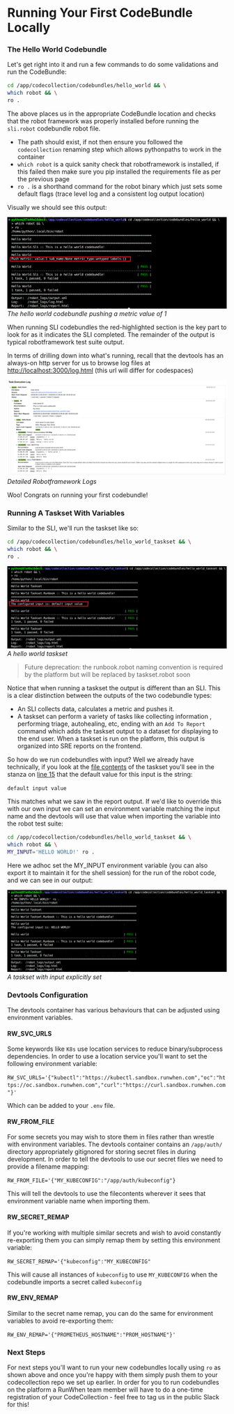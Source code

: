 # Running Your First CodeBundle Locally

### The Hello World Codebundle

Let's get right into it and run a few commands to do some validations and run the CodeBundle:

```bash
cd /app/codecollection/codebundles/hello_world && \
which robot && \
ro .
```

The above places us in the appropriate CodeBundle location and checks that the robot framework was properly installed before running the `sli.robot` codebundle robot file.

* The path should exist, if not then ensure you followed the `codecollection` renaming step which allows pythonpaths to work in the container
* `which robot` is a quick sanity check that robotframework is installed, if this failed then make sure you pip installed the requirements file as per the previous page
* `ro .` is a shorthand command for the robot binary which just sets some default flags (trace level log and a consistent log output location)

Visually we should see this output:


![The hello world codebundle pushing a metric value of 1](/docs/.assets/helloworld.png)
*The hello world codebundle pushing a metric value of 1*

When running SLI codebundles the red-highlighted section is the key part to look for as it indicates the SLI completed. The remainder of the output is typical robotframework test suite output.

In terms of drilling down into what's running, recall that the devtools has an always-on http server for us to browse log files at [http://localhost:3000/log.html](http://localhost:3000/log.html) (this url will differ for codespaces)

![Detailed Robotframework Logs](/docs/.assets/robotlogs.png)
*Detailed Robotframework Logs*

Woo! Congrats on running your first codebundle!

### Running A Taskset With Variables

Similar to the SLI, we'll run the taskset like so:

```bash
cd /app/codecollection/codebundles/hello_world_taskset && \
which robot && \
ro .
```

![A hello world taskset](/docs/.assets/taskset.png)
*A hello world taskset*

> Future deprecation: the runbook.robot naming convention is required by the platform but will be replaced by taskset.robot soon

Notice that when running a taskset the output is different than an SLI. This is a clear distinction between the outputs of the two codebundle types:

* An SLI collects data, calculates a metric and pushes it.
* A taskset can perform a variety of tasks like collecting information , performing triage, autohealing, etc, ending with an `Add To Report` command which adds the taskset output to a dataset for displaying to the end user. When a taskset is run on the platform, this output is organized into SRE reports on the frontend.

So how do we run codebundles with input? Well we already have technically, if you look at the [file contents](https://github.com/runwhen-contrib/codecollection-template/blob/main/codebundles/hello\_world\_taskset/runbook.robot#L10) of the taskset you'll see in the stanza on [line 15](https://github.com/runwhen-contrib/codecollection-template/blob/main/codebundles/hello\_world\_taskset/runbook.robot#L15) that the default value for this input is the string:

`default input value`

This matches what we saw in the report output. If we'd like to override this with our own input we can set an environment variable matching the input name and the devtools will use that value when importing the variable into the robot test suite:

```bash
cd /app/codecollection/codebundles/hello_world_taskset && \
which robot && \
MY_INPUT='HELLO WORLD!' ro .
```

Here we adhoc set the MY\_INPUT environment variable (you can also export it to maintain it for the shell session) for the run of the robot code, and we can see in our output:

![A taskset with input explicitly set](/docs/.assets/taskset_input.png)
*A taskset with input explicitly set*

### Devtools Configuration

The devtools container has various behaviours that can be adjusted using environment variables.

#### RW\_SVC\_URLS

Some keywords like `K8s` use location services to reduce binary/subprocess dependencies. In order to use a location service you'll want to set the following environment variable:&#x20;

`RW_SVC_URLS='{"kubectl":"https://kubectl.sandbox.runwhen.com","oc":"https://oc.sandbox.runwhen.com","curl":"https://curl.sandbox.runwhen.com"}'`

Which can be added to your `.env` file.

#### RW\_FROM\_FILE

For some secrets you may wish to store them in files rather than wrestle with environment variables. The devtools container contains an `/app/auth/` directory appropriately gitignored for storing secret files in during development. In order to tell the devtools to use our secret files we need to provide a filename mapping:

`RW_FROM_FILE='{"MY_KUBECONFIG":"/app/auth/kubeconfig"}`

This will tell the devtools to use the filecontents wherever it sees that environment variable name when importing them.

#### RW\_SECRET\_REMAP

If you're working with multiple similar secrets and wish to avoid constantly re-exporting them you can simply remap them by setting this environment variable:

`RW_SECRET_REMAP='{"kubeconfig":"MY_KUBECONFIG"`

This will cause all instances of `kubeconfig` to use `MY_KUBECONFIG` when the codebundle imports a secret called `kubeconfig`

#### RW\_ENV\_REMAP

Similar to the secret name remap, you can do the same for environment variables to avoid re-exporting them:

`RW_ENV_REMAP='{"PROMETHEUS_HOSTNAME":"PROM_HOSTNAME"}'`

### Next Steps

For next steps you'll want to run your new codebundles locally using `ro` as shown above and once you're happy with them simply push them to your codecollection repo we set up earlier. In order for you to run codebundles on the platform a RunWhen team member will have to do a one-time registration of your CodeCollection - feel free to tag us in the public Slack for this!